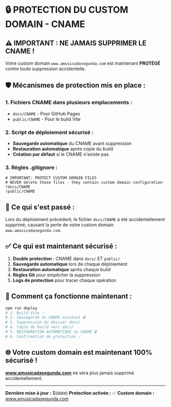 # 🔒 PROTECTION DU CUSTOM DOMAIN - CNAME

## ⚠️ **IMPORTANT : NE JAMAIS SUPPRIMER LE CNAME !**

Votre custom domain `www.amusicadasegunda.com` est maintenant **PROTÉGÉ** contre toute suppression accidentelle.

## 🛡️ **Mécanismes de protection mis en place :**

### 1. **Fichiers CNAME dans plusieurs emplacements :**
- `docs/CNAME` - Pour GitHub Pages
- `public/CNAME` - Pour le build Vite

### 2. **Script de déploiement sécurisé :**
- **Sauvegarde automatique** du CNAME avant suppression
- **Restauration automatique** après copie du build
- **Création par défaut** si le CNAME n'existe pas

### 3. **Règles .gitignore :**
```
# IMPORTANT: PROTECT CUSTOM DOMAIN FILES
# NEVER delete these files - they contain custom domain configuration
!docs/CNAME
!public/CNAME
```

## 🚨 **Ce qui s'est passé :**

Lors du déploiement précédent, le fichier `docs/CNAME` a été accidentellement supprimé, causant la perte de votre custom domain `www.amusicadasegunda.com`.

## ✅ **Ce qui est maintenant sécurisé :**

1. **Double protection** : CNAME dans `docs/` ET `public/`
2. **Sauvegarde automatique** lors de chaque déploiement
3. **Restauration automatique** après chaque build
4. **Règles Git** pour empêcher la suppression
5. **Logs de protection** pour tracer chaque opération

## 🔧 **Comment ça fonctionne maintenant :**

```bash
npm run deploy
# 1. Build Vite ✅
# 2. Sauvegarde du CNAME existant 🔒
# 3. Suppression du dossier docs/ 
# 4. Copie du build vers docs/
# 5. RESTAURATION AUTOMATIQUE du CNAME 🔒
# 6. Confirmation de protection ✅
```

## 🌐 **Votre custom domain est maintenant 100% sécurisé !**

**www.amusicadasegunda.com** ne sera plus jamais supprimé accidentellement.

---

**Dernière mise à jour :** $(date)
**Protection activée :** ✅
**Custom domain :** www.amusicadasegunda.com
